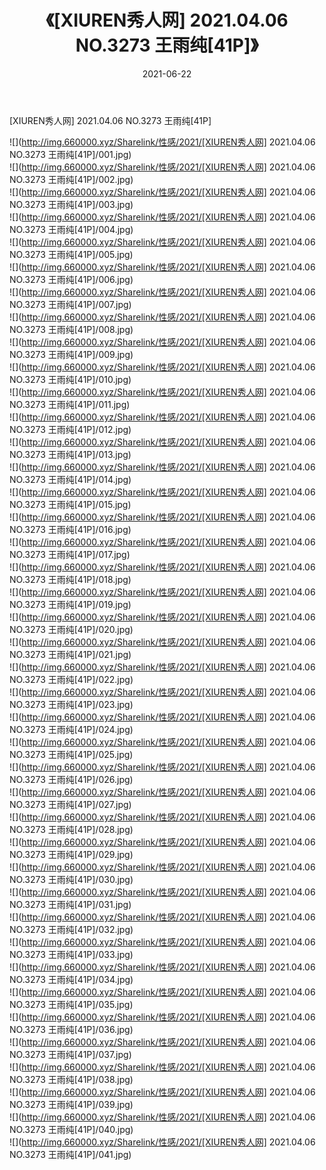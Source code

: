 ﻿---
layout: post
title:  《[XIUREN秀人网] 2021.04.06 NO.3273 王雨纯[41P]》
date:   2021-06-22
img: http://img.660000.xyz/Sharelink/性感/2021/[XIUREN秀人网] 2021.04.06 NO.3273 王雨纯[41P]/000.jpg
categories: [美女, 清纯, 唯美]
---

[XIUREN秀人网] 2021.04.06 NO.3273 王雨纯[41P]

  ![](http://img.660000.xyz/Sharelink/性感/2021/[XIUREN秀人网] 2021.04.06 NO.3273 王雨纯[41P]/001.jpg) <br> ![](http://img.660000.xyz/Sharelink/性感/2021/[XIUREN秀人网] 2021.04.06 NO.3273 王雨纯[41P]/002.jpg) <br> ![](http://img.660000.xyz/Sharelink/性感/2021/[XIUREN秀人网] 2021.04.06 NO.3273 王雨纯[41P]/003.jpg) <br> ![](http://img.660000.xyz/Sharelink/性感/2021/[XIUREN秀人网] 2021.04.06 NO.3273 王雨纯[41P]/004.jpg) <br> ![](http://img.660000.xyz/Sharelink/性感/2021/[XIUREN秀人网] 2021.04.06 NO.3273 王雨纯[41P]/005.jpg) <br> ![](http://img.660000.xyz/Sharelink/性感/2021/[XIUREN秀人网] 2021.04.06 NO.3273 王雨纯[41P]/006.jpg) <br> ![](http://img.660000.xyz/Sharelink/性感/2021/[XIUREN秀人网] 2021.04.06 NO.3273 王雨纯[41P]/007.jpg) <br> ![](http://img.660000.xyz/Sharelink/性感/2021/[XIUREN秀人网] 2021.04.06 NO.3273 王雨纯[41P]/008.jpg) <br> ![](http://img.660000.xyz/Sharelink/性感/2021/[XIUREN秀人网] 2021.04.06 NO.3273 王雨纯[41P]/009.jpg) <br> ![](http://img.660000.xyz/Sharelink/性感/2021/[XIUREN秀人网] 2021.04.06 NO.3273 王雨纯[41P]/010.jpg) <br> ![](http://img.660000.xyz/Sharelink/性感/2021/[XIUREN秀人网] 2021.04.06 NO.3273 王雨纯[41P]/011.jpg) <br> ![](http://img.660000.xyz/Sharelink/性感/2021/[XIUREN秀人网] 2021.04.06 NO.3273 王雨纯[41P]/012.jpg) <br> ![](http://img.660000.xyz/Sharelink/性感/2021/[XIUREN秀人网] 2021.04.06 NO.3273 王雨纯[41P]/013.jpg) <br> ![](http://img.660000.xyz/Sharelink/性感/2021/[XIUREN秀人网] 2021.04.06 NO.3273 王雨纯[41P]/014.jpg) <br> ![](http://img.660000.xyz/Sharelink/性感/2021/[XIUREN秀人网] 2021.04.06 NO.3273 王雨纯[41P]/015.jpg) <br> ![](http://img.660000.xyz/Sharelink/性感/2021/[XIUREN秀人网] 2021.04.06 NO.3273 王雨纯[41P]/016.jpg) <br> ![](http://img.660000.xyz/Sharelink/性感/2021/[XIUREN秀人网] 2021.04.06 NO.3273 王雨纯[41P]/017.jpg) <br> ![](http://img.660000.xyz/Sharelink/性感/2021/[XIUREN秀人网] 2021.04.06 NO.3273 王雨纯[41P]/018.jpg) <br> ![](http://img.660000.xyz/Sharelink/性感/2021/[XIUREN秀人网] 2021.04.06 NO.3273 王雨纯[41P]/019.jpg) <br> ![](http://img.660000.xyz/Sharelink/性感/2021/[XIUREN秀人网] 2021.04.06 NO.3273 王雨纯[41P]/020.jpg) <br> ![](http://img.660000.xyz/Sharelink/性感/2021/[XIUREN秀人网] 2021.04.06 NO.3273 王雨纯[41P]/021.jpg) <br> ![](http://img.660000.xyz/Sharelink/性感/2021/[XIUREN秀人网] 2021.04.06 NO.3273 王雨纯[41P]/022.jpg) <br> ![](http://img.660000.xyz/Sharelink/性感/2021/[XIUREN秀人网] 2021.04.06 NO.3273 王雨纯[41P]/023.jpg) <br> ![](http://img.660000.xyz/Sharelink/性感/2021/[XIUREN秀人网] 2021.04.06 NO.3273 王雨纯[41P]/024.jpg) <br> ![](http://img.660000.xyz/Sharelink/性感/2021/[XIUREN秀人网] 2021.04.06 NO.3273 王雨纯[41P]/025.jpg) <br> ![](http://img.660000.xyz/Sharelink/性感/2021/[XIUREN秀人网] 2021.04.06 NO.3273 王雨纯[41P]/026.jpg) <br> ![](http://img.660000.xyz/Sharelink/性感/2021/[XIUREN秀人网] 2021.04.06 NO.3273 王雨纯[41P]/027.jpg) <br> ![](http://img.660000.xyz/Sharelink/性感/2021/[XIUREN秀人网] 2021.04.06 NO.3273 王雨纯[41P]/028.jpg) <br> ![](http://img.660000.xyz/Sharelink/性感/2021/[XIUREN秀人网] 2021.04.06 NO.3273 王雨纯[41P]/029.jpg) <br> ![](http://img.660000.xyz/Sharelink/性感/2021/[XIUREN秀人网] 2021.04.06 NO.3273 王雨纯[41P]/030.jpg) <br> ![](http://img.660000.xyz/Sharelink/性感/2021/[XIUREN秀人网] 2021.04.06 NO.3273 王雨纯[41P]/031.jpg) <br> ![](http://img.660000.xyz/Sharelink/性感/2021/[XIUREN秀人网] 2021.04.06 NO.3273 王雨纯[41P]/032.jpg) <br> ![](http://img.660000.xyz/Sharelink/性感/2021/[XIUREN秀人网] 2021.04.06 NO.3273 王雨纯[41P]/033.jpg) <br> ![](http://img.660000.xyz/Sharelink/性感/2021/[XIUREN秀人网] 2021.04.06 NO.3273 王雨纯[41P]/034.jpg) <br> ![](http://img.660000.xyz/Sharelink/性感/2021/[XIUREN秀人网] 2021.04.06 NO.3273 王雨纯[41P]/035.jpg) <br> ![](http://img.660000.xyz/Sharelink/性感/2021/[XIUREN秀人网] 2021.04.06 NO.3273 王雨纯[41P]/036.jpg) <br> ![](http://img.660000.xyz/Sharelink/性感/2021/[XIUREN秀人网] 2021.04.06 NO.3273 王雨纯[41P]/037.jpg) <br> ![](http://img.660000.xyz/Sharelink/性感/2021/[XIUREN秀人网] 2021.04.06 NO.3273 王雨纯[41P]/038.jpg) <br> ![](http://img.660000.xyz/Sharelink/性感/2021/[XIUREN秀人网] 2021.04.06 NO.3273 王雨纯[41P]/039.jpg) <br> ![](http://img.660000.xyz/Sharelink/性感/2021/[XIUREN秀人网] 2021.04.06 NO.3273 王雨纯[41P]/040.jpg) <br> ![](http://img.660000.xyz/Sharelink/性感/2021/[XIUREN秀人网] 2021.04.06 NO.3273 王雨纯[41P]/041.jpg) <br>